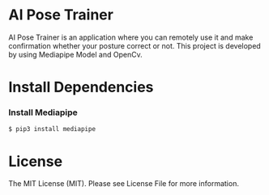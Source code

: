 # AI Pose Trainer
AI Pose Trainer is an application where you can remotely use it and make confirmation whether your posture correct or not. This project is developed by using Mediapipe Model and OpenCv.

# Install Dependencies
### Install Mediapipe
    $ pip3 install mediapipe

# License
The MIT License (MIT). Please see License File for more information.

